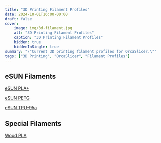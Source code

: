 ```yaml
---
title: "3D Printing Filament Profiles"
date: 2024-10-01T16:00-00:00
draft: false
cover:
    image: img/3d-filament.jpg
    alt: "3D Printing Filament Profiles"
    caption: "3D Printing Filament Profiles"
    hidden: true
    hiddenInSingle: true
summary: "\"Current 3D printing filament profiles for OrcaSlicer.\""
tags: ["3D Printing", "OrcaSlicer", "Filament Profiles"]
---
```


## eSUN Filaments

[eSUN PLA+](eSUN-PLA.json)

[eSUN PETG](eSUN-PETG.json)

[eSUN TPU-95a](eSUN-TPU-95a.json)

## Special Filaments

[Wood PLA](Wood-PLA.json)